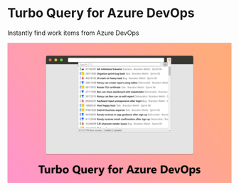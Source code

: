 # Turbo Query for Azure DevOps

Instantly find work items from Azure DevOps

![Screenshot](/design/Screenshot.png)
